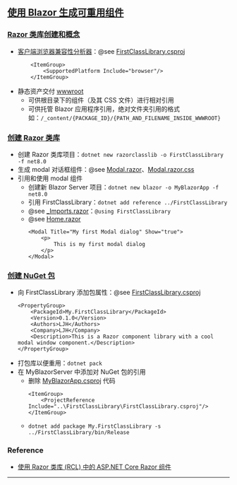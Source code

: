## [使用 Blazor 生成可重用组件](https://learn.microsoft.com/zh-cn/training/modules/blazor-build-reusable-components/)
### [Razor 类库创建和概念](https://learn.microsoft.com/zh-cn/training/modules/blazor-build-reusable-components/2-concepts-razor-class-library)
- [客户端浏览器兼容性分析器](https://learn.microsoft.com/zh-cn/aspnet/core/blazor/components/class-libraries?tabs=visual-studio#client-side-browser-compatibility-analyzer)：@see [FirstClassLibrary.csproj](FirstClassLibrary/FirstClassLibrary.csproj)
    ```razor
        <ItemGroup>
            <SupportedPlatform Include="browser"/>
        </ItemGroup>
    ```
- 静态资产交付 [wwwroot](wwwroot)
    - 可供根目录下的组件（及其 CSS 文件）进行相对引用
    - 可供托管 Blazor 应用程序引用，绝对文件夹引用的格式如：`/_content/{PACKAGE_ID}/{PATH_AND_FILENAME_INSIDE_WWWROOT}`
### [创建 Razor 类库](https://learn.microsoft.com/zh-cn/training/modules/blazor-build-reusable-components/3-create-razor-class-library)
- 创建 Razor 类库项目：`dotnet new razorclasslib -o FirstClassLibrary -f net8.0`
- 生成 modal 对话框组件：@see [Modal.razor](FirstClassLibrary/Modal.razor)、[Modal.razor.css](FirstClassLibrary/Modal.razor.css)
- 引用和使用 modal 组件
    - 创建新 Blazor Server 项目：`dotnet new blazor -o MyBlazorApp -f net8.0`
    - 引用 FirstClassLibrary：`dotnet add reference ../FirstClassLibrary`
    - @see [_Imports.razor](MyBlazorApp/Components/_Imports.razor)：`@using FirstClassLibrary`
    - @see [Home.razor](MyBlazorApp/Components/Pages/Home.razor)
        ```razor
        <Modal Title="My first Modal dialog" Show="true">
            <p>
                This is my first modal dialog
            </p>
        </Modal>
        ```
### [创建 NuGet 包](https://learn.microsoft.com/zh-cn/training/modules/blazor-build-reusable-components/5-nuget-package)
- 向 FirstClassLibrary 添加包属性：@see [FirstClassLibrary.csproj](FirstClassLibrary/FirstClassLibrary.csproj)
    ```csproj
    <PropertyGroup>
        <PackageId>My.FirstClassLibrary</PackageId>
        <Version>0.1.0</Version>
        <Authors>LJH</Authors>
        <Company>LJH</Company>
        <Description>This is a Razor component library with a cool modal window component.</Description>
    </PropertyGroup>
    ```
- 打包库以便重用：`dotnet pack`
- 在 MyBlazorServer 中添加对 NuGet 包的引用
    - 删除 [MyBlazorApp.csproj](MyBlazorApp/MyBlazorApp.csproj) 代码
        ```
        <ItemGroup>
            <ProjectReference Include="..\FirstClassLibrary\FirstClassLibrary.csproj"/>
        </ItemGroup>
        ```
    - `dotnet add package My.FirstClassLibrary -s ../FirstClassLibrary/bin/Release`
### Reference
- [使用 Razor 类库 (RCL) 中的 ASP.NET Core Razor 组件](https://learn.microsoft.com/zh-cn/aspnet/core/blazor/components/class-libraries)
---
